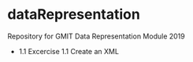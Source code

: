 # dataRepresentation
Repository for GMIT Data Representation Module 2019

- 1.1 Excercise 1.1 Create an XML
